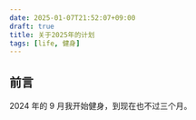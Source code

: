 ```yaml
---
date: 2025-01-07T21:52:07+09:00
draft: true
title: 关于2025年的计划
tags: [life, 健身]
---
```


## 前言

2024 年的 9 月我开始健身，到现在也不过三个月。
